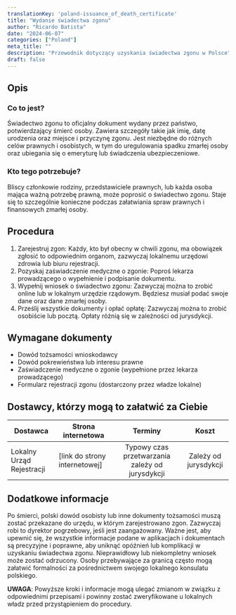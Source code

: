 ```yaml
---
translationKey: 'poland-issuance_of_death_certificate'
title: "Wydanie świadectwa zgonu"
author: "Ricardo Batista"
date: "2024-06-07"
categories: ["Poland"]
meta_title: ""
description: "Przewodnik dotyczący uzyskania świadectwa zgonu w Polsce"
draft: false
---
```


## Opis
### Co to jest?
Świadectwo zgonu to oficjalny dokument wydany przez państwo, potwierdzający śmierć osoby. Zawiera szczegóły takie jak imię, datę urodzenia oraz miejsce i przyczynę zgonu. Jest niezbędne do różnych celów prawnych i osobistych, w tym do uregulowania spadku zmarłej osoby oraz ubiegania się o emeryturę lub świadczenia ubezpieczeniowe.

### Kto tego potrzebuje?
Bliscy członkowie rodziny, przedstawiciele prawnych, lub każda osoba mająca ważną potrzebę prawną, może poprosić o świadectwo zgonu. Staje się to szczególnie konieczne podczas załatwiania spraw prawnych i finansowych zmarłej osoby.

## Procedura
1. Zarejestruj zgon: Każdy, kto był obecny w chwili zgonu, ma obowiązek zgłosić to odpowiednim organom, zazwyczaj lokalnemu urzędowi zdrowia lub biuru rejestracji.
2. Pozyskaj zaświadczenie medyczne o zgonie: Poproś lekarza prowadzącego o wypełnienie i podpisanie dokumentu.
3. Wypełnij wniosek o świadectwo zgonu: Zazwyczaj można to zrobić online lub w lokalnym urzędzie rządowym. Będziesz musiał podać swoje dane oraz dane zmarłej osoby.
4. Prześlij wszystkie dokumenty i opłać opłatę: Zazwyczaj można to zrobić osobiście lub pocztą. Opłaty różnią się w zależności od jurysdykcji.

## Wymagane dokumenty
- Dowód tożsamości wnioskodawcy
- Dowód pokrewieństwa lub interesu prawne
- Zaświadczenie medyczne o zgonie (wypełnione przez lekarza prowadzącego)
- Formularz rejestracji zgonu (dostarczony przez władze lokalne)

## Dostawcy, którzy mogą to załatwić za Ciebie

| Dostawca        |     Strona internetowa     |     Terminy    |       Koszt      |
| --------------- | --------------- |  :-------------: | :-------------: |
| Lokalny Urząd Rejestracji      |  [link do strony internetowej] |      Typowy czas przetwarzania zależy od jurysdykcji      |        Zależy od jurysdykcji       |

## Dodatkowe informacje
Po śmierci, polski dowód osobisty lub inne dokumenty tożsamości muszą zostać przekazane do urzędu, w którym zarejestrowano zgon. Zazwyczaj robi to dyrektor pogrzebowy, jeśli jest zaangażowany. Ważne jest, aby upewnić się, że wszystkie informacje podane w aplikacjach i dokumentach są precyzyjne i poprawne, aby uniknąć opóźnień lub komplikacji w uzyskaniu świadectwa zgonu. Nieprawidłowy lub niekompletny wniosek może zostać odrzucony. Osoby przebywające za granicą często mogą załatwić formalności za pośrednictwem swojego lokalnego konsulatu polskiego.

**UWAGA**: Powyższe kroki i informacje mogą ulegać zmianom w związku z odpowiednimi przepisami i powinny zostać zweryfikowane u lokalnych władz przed przystąpieniem do procedury.